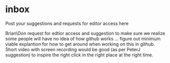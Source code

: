 # inbox
Post your suggestions and requests for editor access here

Brian\Don request for edtior access and suggestion to make sure we realize some people will have no idea of how  github works ... figure out minimum viable explantion for how to get around when working on this in github.  Short video with screen recording would be good (as per PeterJ suggestion) to inspire the right click in the right place at the right time.

